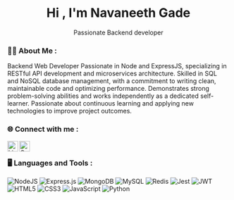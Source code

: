 <h1 align="center">
  Hi , I'm Navaneeth Gade

</h1>

<p align="center">
Passionate Backend developer
</p>


### 👨‍💻 About Me :
  Backend Web Developer Passionate in Node and ExpressJS, specializing in RESTful API development
and microservices architecture. Skilled in SQL and NoSQL database management, with a commitment to writing
clean, maintainable code and optimizing performance. Demonstrates strong problem-solving abilities and works
independently as a dedicated self-learner. Passionate about continuous learning and applying new technologies
to improve project outcomes.

### 🌐 Connect with me  :
<a href="https://www.linkedin.com/in/navaneeth-g-3537b122a/">
    <img align="left" alt="Linkedin" height="24px" src="https://github.com/TheDudeThatCode/TheDudeThatCode/blob/master/Assets/Linkedin.svg" />
</a>
<a href="https://mail.google.com/mail/u/0/?tab=rm&ogbl#inbox?compose=GTvVlcSHxjTTwKWmNClwJfftWGlnfbbfjVvrGNkzJljlxfSkNZNmCnsDZmJxhZVJQKqNWBbjWlqKm">
   <img align="left" alt="Gmail" height="24px" src="https://github.com/TheDudeThatCode/TheDudeThatCode/blob/master/Assets/Gmail.svg" />
</a>
<br>

### 🖥️ Languages and Tools :
![NodeJS](https://img.shields.io/badge/node.js-6DA55F?style=for-the-badge&logo=node.js&logoColor=white) ![Express.js](https://img.shields.io/badge/express.js-%23404d59.svg?style=for-the-badge&logo=express&logoColor=%2361DAFB) ![MongoDB](https://img.shields.io/badge/MongoDB-%234ea94b.svg?style=for-the-badge&logo=mongodb&logoColor=white) ![MySQL](https://img.shields.io/badge/mysql-4479A1.svg?style=for-the-badge&logo=mysql&logoColor=white) ![Redis](https://img.shields.io/badge/redis-%23DD0031.svg?style=for-the-badge&logo=redis&logoColor=white) ![Jest](https://img.shields.io/badge/-jest-%23C21325?style=for-the-badge&logo=jest&logoColor=white) ![JWT](https://img.shields.io/badge/JWT-black?style=for-the-badge&logo=JSON%20web%20tokens) ![HTML5](https://img.shields.io/badge/html5-%23E34F26.svg?style=for-the-badge&logo=html5&logoColor=white) ![CSS3](https://img.shields.io/badge/css3-%231572B6.svg?style=for-the-badge&logo=css3&logoColor=white) ![JavaScript](https://img.shields.io/badge/javascript-%23323330.svg?style=for-the-badge&logo=javascript&logoColor=%23F7DF1E) ![Python](https://img.shields.io/badge/python-3670A0?style=for-the-badge&logo=python&logoColor=ffdd54)
